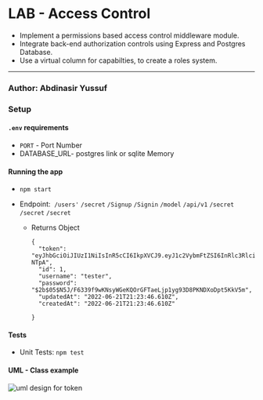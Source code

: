 LAB - Access Control
========

- Implement a permissions based access control middleware module.
- Integrate back-end authorization controls using Express and Postgres Database.
- Use a virtual column for capabilties, to create a roles system.
---------------

### Author: Abdinasir Yussuf

### Setup

#### `.env` requirements

-   `PORT` - Port Number
-   DATABASE_URL- postgres link or sqlite Memory 

#### Running the app

-   `npm start`
-   Endpoint: 
              `/users'`
              `/secret` 
              `/Signup`
              `/Signin`
              `/model`
              `/api/v1`
              `/secret`
              `/secret`
              `/secret`


    -   Returns Object

        ```
        {
          "token": "eyJhbGciOiJIUzI1NiIsInR5cCI6IkpXVCJ9.eyJ1c2VybmFtZSI6InRlc3RlciIsImlhdCI6MTY1NTg0NjYyNiwiZXhwIjoxNjU1OTMzMDI2fQ.hLurAO0F7qX2stlOBZk7DC2y_qEmocYstQcn64-NTpA",
          "id": 1,
          "username": "tester",
          "password": "$2b$05$N5J/F6339f9wKNsyWGeKQOrGFTaeLjp1yg93D8PKNDXoDpt5KkV5m",
          "updatedAt": "2022-06-21T21:23:46.610Z",
          "createdAt": "2022-06-21T21:23:46.610Z"
          
        }

        ```

#### Tests

-   Unit Tests: `npm test`


#### UML - Class example

![uml design for token](./assets/class-example-uml.png)
